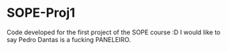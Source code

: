 # SOPE-Proj1
Code developed for the first project of the SOPE course :D
I would like to say Pedro Dantas is a fucking PANELEIRO.
